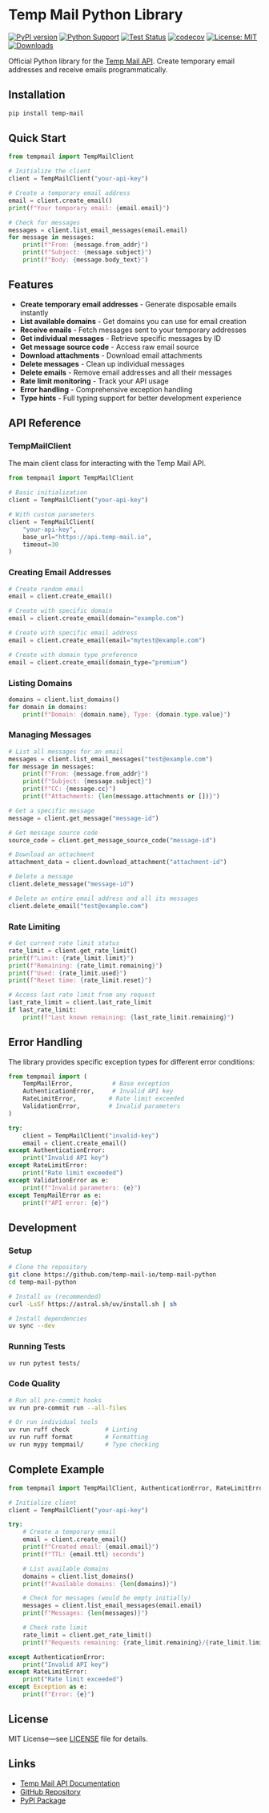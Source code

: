# Temp Mail Python Library

[![PyPI version](https://badge.fury.io/py/temp-mail-io.svg)](https://badge.fury.io/py/temp-mail)
[![Python Support](https://img.shields.io/pypi/pyversions/temp-mail.svg)](https://pypi.org/project/temp-mail/)
[![Test Status](https://github.com/temp-mail-io/temp-mail-python/workflows/Test/badge.svg)](https://github.com/temp-mail-io/temp-mail-python/actions/workflows/test.yml)
[![codecov](https://codecov.io/gh/temp-mail-io/temp-mail-python/branch/main/graph/badge.svg)](https://codecov.io/gh/temp-mail-io/temp-mail-python)
[![License: MIT](https://img.shields.io/badge/License-MIT-yellow.svg)](https://opensource.org/licenses/MIT)
[![Downloads](https://pepy.tech/badge/temp-mail)](https://pepy.tech/project/temp-mail)

Official Python library for the [Temp Mail API](https://temp-mail.io). Create temporary email addresses and receive emails programmatically.

## Installation

```bash
pip install temp-mail
```

## Quick Start

```python
from tempmail import TempMailClient

# Initialize the client
client = TempMailClient("your-api-key")

# Create a temporary email address
email = client.create_email()
print(f"Your temporary email: {email.email}")

# Check for messages
messages = client.list_email_messages(email.email)
for message in messages:
    print(f"From: {message.from_addr}")
    print(f"Subject: {message.subject}")
    print(f"Body: {message.body_text}")
```

## Features

- **Create temporary email addresses** - Generate disposable emails instantly
- **List available domains** - Get domains you can use for email creation
- **Receive emails** - Fetch messages sent to your temporary addresses
- **Get individual messages** - Retrieve specific messages by ID
- **Get message source code** - Access raw email source
- **Download attachments** - Download email attachments
- **Delete messages** - Clean up individual messages
- **Delete emails** - Remove email addresses and all their messages
- **Rate limit monitoring** - Track your API usage
- **Error handling** - Comprehensive exception handling
- **Type hints** - Full typing support for better development experience

## API Reference

### TempMailClient

The main client class for interacting with the Temp Mail API.

```python
from tempmail import TempMailClient

# Basic initialization
client = TempMailClient("your-api-key")

# With custom parameters
client = TempMailClient(
    "your-api-key",
    base_url="https://api.temp-mail.io",
    timeout=30
)
```

### Creating Email Addresses

```python
# Create random email
email = client.create_email()

# Create with specific domain
email = client.create_email(domain="example.com")

# Create with specific email address
email = client.create_email(email="mytest@example.com")

# Create with domain type preference
email = client.create_email(domain_type="premium")
```

### Listing Domains

```python
domains = client.list_domains()
for domain in domains:
    print(f"Domain: {domain.name}, Type: {domain.type.value}")
```

### Managing Messages

```python
# List all messages for an email
messages = client.list_email_messages("test@example.com")
for message in messages:
    print(f"From: {message.from_addr}")
    print(f"Subject: {message.subject}")
    print(f"CC: {message.cc}")
    print(f"Attachments: {len(message.attachments or [])}")

# Get a specific message
message = client.get_message("message-id")

# Get message source code
source_code = client.get_message_source_code("message-id")

# Download an attachment
attachment_data = client.download_attachment("attachment-id")

# Delete a message
client.delete_message("message-id")

# Delete an entire email address and all its messages
client.delete_email("test@example.com")
```

### Rate Limiting

```python
# Get current rate limit status
rate_limit = client.get_rate_limit()
print(f"Limit: {rate_limit.limit}")
print(f"Remaining: {rate_limit.remaining}")
print(f"Used: {rate_limit.used}")
print(f"Reset time: {rate_limit.reset}")

# Access last rate limit from any request
last_rate_limit = client.last_rate_limit
if last_rate_limit:
    print(f"Last known remaining: {last_rate_limit.remaining}")
```

## Error Handling

The library provides specific exception types for different error conditions:

```python
from tempmail import (
    TempMailError,           # Base exception
    AuthenticationError,     # Invalid API key
    RateLimitError,         # Rate limit exceeded
    ValidationError,        # Invalid parameters
)

try:
    client = TempMailClient("invalid-key")
    email = client.create_email()
except AuthenticationError:
    print("Invalid API key")
except RateLimitError:
    print("Rate limit exceeded")
except ValidationError as e:
    print(f"Invalid parameters: {e}")
except TempMailError as e:
    print(f"API error: {e}")
```

## Development

### Setup

```bash
# Clone the repository
git clone https://github.com/temp-mail-io/temp-mail-python
cd temp-mail-python

# Install uv (recommended)
curl -LsSf https://astral.sh/uv/install.sh | sh

# Install dependencies
uv sync --dev
```

### Running Tests

```bash
uv run pytest tests/
```

### Code Quality

```bash
# Run all pre-commit hooks
uv run pre-commit run --all-files

# Or run individual tools
uv run ruff check          # Linting
uv run ruff format         # Formatting
uv run mypy tempmail/      # Type checking
```

## Complete Example

```python
from tempmail import TempMailClient, AuthenticationError, RateLimitError

# Initialize client
client = TempMailClient("your-api-key")

try:
    # Create a temporary email
    email = client.create_email()
    print(f"Created email: {email.email}")
    print(f"TTL: {email.ttl} seconds")

    # List available domains
    domains = client.list_domains()
    print(f"Available domains: {len(domains)}")

    # Check for messages (would be empty initially)
    messages = client.list_email_messages(email.email)
    print(f"Messages: {len(messages)}")

    # Check rate limit
    rate_limit = client.get_rate_limit()
    print(f"Requests remaining: {rate_limit.remaining}/{rate_limit.limit}")

except AuthenticationError:
    print("Invalid API key")
except RateLimitError:
    print("Rate limit exceeded")
except Exception as e:
    print(f"Error: {e}")
```

## License

MIT License—see [LICENSE](LICENSE) file for details.

## Links

- [Temp Mail API Documentation](https://docs.temp-mail.io)
- [GitHub Repository](https://github.com/temp-mail-io/temp-mail-python)
- [PyPI Package](https://pypi.org/project/temp-mail-io/)
